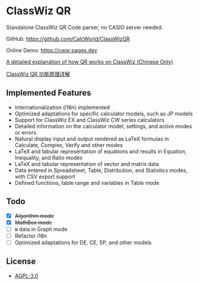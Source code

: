 # ClassWiz QR

Standalone ClassWiz QR Code parser, no CASIO server needed.

GitHub: <https://github.com/CalcWorld/ClassWizQR>

Online Demo: <https://cwqr.pages.dev>

[A detailed explanation of how QR works on ClassWiz (Chinese Only)](https://blog.ca510.com/classwiz-qr-feature-and-data-structure)

[ClassWiz QR 功能原理详解](https://blog.ca510.com/classwiz-qr-feature-and-data-structure)

## Implemented Features

- Internationalization (i18n) implemented
- Optimized adaptations for specific calculator models, such as JP models
- Support for ClassWiz EX and ClassWiz CW series calculators
- Detailed information on the calculator model, settings, and active modes or errors
- Natural display input and output rendered as LaTeX formulas in Calculate, Complex, Verify and other modes
- LaTeX and tabular representation of equations and results in Equation, Inequality, and Ratio modes
- LaTeX and tabular representation of vector and matrix data
- Data entered in Spreadsheet, Table, Distribution, and Statistics modes, with CSV export support
- Defined functions, table range and variables in Table mode

## Todo

- [x] ~~Algorithm mode~~
- [x] ~~MathBox mode~~
- [ ] `W` data in Graph mode
- [ ] Refactor i18n
- [ ] Optimized adaptations for DE, CE, SP, and other models

## License

- [AGPL-3.0](https://www.gnu.org/licenses/agpl-3.0.html)
